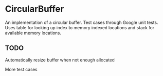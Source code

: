 # CircularBuffer
An implementation of a circular buffer. Test cases through Google unit tests.
Uses table for looking up index to memory indexed locations and stack for available memory locations.

## TODO
Automatically resize buffer when not enough allocated

More test cases
